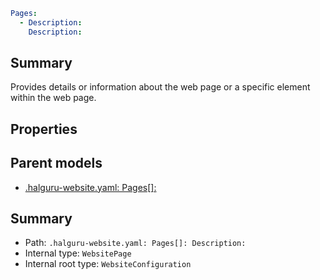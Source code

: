 <!--
title: Description
version: 1.0.0+171c62d57116db7b4c2f74ee0132602e1e42a1c7
generated: true
date: 2025-03-31T14:52:15Z
node: This file is generated by the command-line program: `halguru manual --generate-docs`
-->


```yaml
Pages:
  - Description:
    Description:
```

## Summary

Provides details or information about the web page or a specific element within the web page.

## Properties


## Parent models

* [.halguru-website.yaml: Pages[]:]((website)-pages-list.md)
## Summary

* Path: `.halguru-website.yaml: Pages[]: Description:`
* Internal type: `WebsitePage`
* Internal root type: `WebsiteConfiguration`
